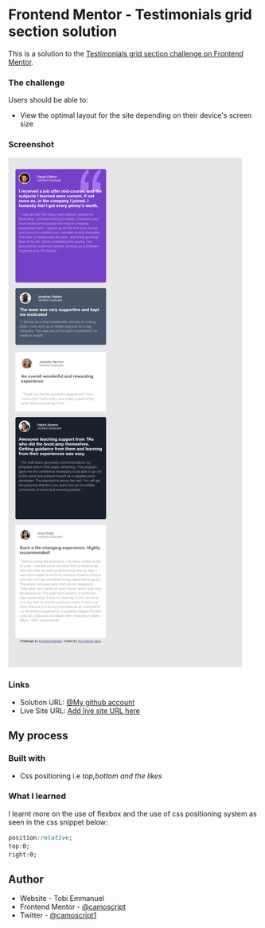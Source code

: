 # Frontend Mentor - Testimonials grid section solution

This is a solution to the [Testimonials grid section challenge on Frontend Mentor](https://www.frontendmentor.io/challenges/testimonials-grid-section-Nnw6J7Un7).
### The challenge

Users should be able to:

- View the optimal layout for the site depending on their device's screen size

### Screenshot

![Screenshot](/images/screenshot.png)

### Links

- Solution URL: [@My github account](https://github.com/Camoscript/frontendmentorass5)
- Live Site URL: [Add live site URL here](https://your-live-site-url.com)

## My process

### Built with
- Css positioning i.e *top,bottom and the likes*

### What I learned

I learnt more on  the use of flexbox and the use of css positioning system
as seen in the css snippet below:

``` css
position:relative;
top:0;
right:0;
```
## Author

- Website - Tobi Emmanuel
- Frontend Mentor - [@camoscript](https://www.frontendmentor.io/profile/camoscript)
- Twitter - [@camoscript1](https://www.twitter.com/camoscript1)


